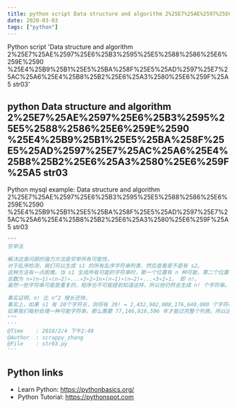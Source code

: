 ```yaml
---
title: python script Data structure and algorithm 2%25E7%25AE%2597%25E6%25B3%2595%25E5%2588%2586%25E6%259E%2590 %25E4%25B9%25B1%25E5%25BA%258F%25E5%25AD%2597%25E7%25AC%25A6%25E4%25B8%25B2%25E6%25A3%2580%25E6%259F%25A5 str03 (snippet)
date: 2020-03-03
tags: ["python"]
---
```

Python script 'Data structure and algorithm 2%25E7%25AE%2597%25E6%25B3%2595%25E5%2588%2586%25E6%259E%2590 %25E4%25B9%25B1%25E5%25BA%258F%25E5%25AD%2597%25E7%25AC%25A6%25E4%25B8%25B2%25E6%25A3%2580%25E6%259F%25A5 str03'


## python Data structure and algorithm 2%25E7%25AE%2597%25E6%25B3%2595%25E5%2588%2586%25E6%259E%2590 %25E4%25B9%25B1%25E5%25BA%258F%25E5%25AD%2597%25E7%25AC%25A6%25E4%25B8%25B2%25E6%25A3%2580%25E6%259F%25A5 str03

Python mysql example: Data structure and algorithm 2%25E7%25AE%2597%25E6%25B3%2595%25E5%2588%2586%25E6%259E%2590 %25E4%25B9%25B1%25E5%25BA%258F%25E5%25AD%2597%25E7%25AC%25A6%25E4%25B8%25B2%25E6%25A3%2580%25E6%259F%25A5 str03

```python
"""
穷举法

解决这类问题的强力方法是穷举所有可能性。
对于乱序检测，我们可以生成 s1 的所有乱序字符串列表，然后查看是不是有 s2。
这种方法有一点困难。当 s1 生成所有可能的字符串时，第一个位置有 n 种可能，第二个位置有 n-1 种，第三个位置有 n-3 种，等等。
总数为 n∗(n−1)∗(n−2)∗...∗3∗2∗1n∗(n−1)∗(n−2)∗...∗3∗2∗1， 即 n!。
虽然一些字符串可能是重复的，程序也不可能提前知道这样，所以他仍然会生成 n! 个字符串。

事实证明，n! 比 n^2 增长还快，
事实上，如果 s1 有 20个字符长，则将有 20! = 2,432,902,008,176,640,000 个字符串产生。
如果我们每秒处理一种可能字符串，那么需要 77,146,816,596 年才能过完整个列表。所以这不是很好的解决方案。
"""
'''
@Time    : 2018/2/4 下午2:49
@Author  : scrappy_zhang
@File    : str03.py
'''

```

## Python links

- Learn Python: https://pythonbasics.org/
- Python Tutorial: https://pythonspot.com
